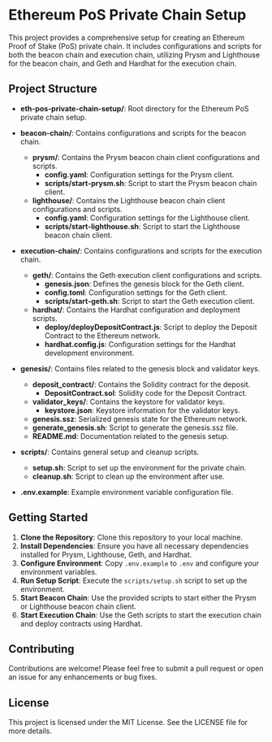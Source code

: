 # Ethereum PoS Private Chain Setup

This project provides a comprehensive setup for creating an Ethereum Proof of Stake (PoS) private chain. It includes configurations and scripts for both the beacon chain and execution chain, utilizing Prysm and Lighthouse for the beacon chain, and Geth and Hardhat for the execution chain.

## Project Structure

- **eth-pos-private-chain-setup/**: Root directory for the Ethereum PoS private chain setup.
  
- **beacon-chain/**: Contains configurations and scripts for the beacon chain.
  - **prysm/**: Contains the Prysm beacon chain client configurations and scripts.
    - **config.yaml**: Configuration settings for the Prysm client.
    - **scripts/start-prysm.sh**: Script to start the Prysm beacon chain client.
  - **lighthouse/**: Contains the Lighthouse beacon chain client configurations and scripts.
    - **config.yaml**: Configuration settings for the Lighthouse client.
    - **scripts/start-lighthouse.sh**: Script to start the Lighthouse beacon chain client.

- **execution-chain/**: Contains configurations and scripts for the execution chain.
  - **geth/**: Contains the Geth execution client configurations and scripts.
    - **genesis.json**: Defines the genesis block for the Geth client.
    - **config.toml**: Configuration settings for the Geth client.
    - **scripts/start-geth.sh**: Script to start the Geth execution client.
  - **hardhat/**: Contains the Hardhat configuration and deployment scripts.
    - **deploy/deployDepositContract.js**: Script to deploy the Deposit Contract to the Ethereum network.
    - **hardhat.config.js**: Configuration settings for the Hardhat development environment.

- **genesis/**: Contains files related to the genesis block and validator keys.
  - **deposit_contract/**: Contains the Solidity contract for the deposit.
    - **DepositContract.sol**: Solidity code for the Deposit Contract.
  - **validator_keys/**: Contains the keystore for validator keys.
    - **keystore.json**: Keystore information for the validator keys.
  - **genesis.ssz**: Serialized genesis state for the Ethereum network.
  - **generate_genesis.sh**: Script to generate the genesis.ssz file.
  - **README.md**: Documentation related to the genesis setup.

- **scripts/**: Contains general setup and cleanup scripts.
  - **setup.sh**: Script to set up the environment for the private chain.
  - **cleanup.sh**: Script to clean up the environment after use.

- **.env.example**: Example environment variable configuration file.

## Getting Started

1. **Clone the Repository**: Clone this repository to your local machine.
2. **Install Dependencies**: Ensure you have all necessary dependencies installed for Prysm, Lighthouse, Geth, and Hardhat.
3. **Configure Environment**: Copy `.env.example` to `.env` and configure your environment variables.
4. **Run Setup Script**: Execute the `scripts/setup.sh` script to set up the environment.
5. **Start Beacon Chain**: Use the provided scripts to start either the Prysm or Lighthouse beacon chain client.
6. **Start Execution Chain**: Use the Geth scripts to start the execution chain and deploy contracts using Hardhat.

## Contributing

Contributions are welcome! Please feel free to submit a pull request or open an issue for any enhancements or bug fixes.

## License

This project is licensed under the MIT License. See the LICENSE file for more details.